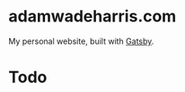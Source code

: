 # adamwadeharris.com

My personal website, built with [Gatsby](https://github.com/gatsbyjs/gatsby).

# Todo
